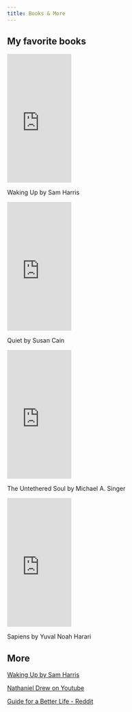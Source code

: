 ```yaml
---
title: Books & More
---
```


## My favorite books

<div class="books">

<div class="frame">
    <iframe type="text/html" width="150" height="300" frameborder="0" allowfullscreen style="max-width:100%" src="https://read.amazon.in/kp/card?asin=B00LWM6CAM&preview=inline&linkCode=kpe&ref_=cm_sw_r_kb_dp_eJV7FbZ6VGB4C" ></iframe><p>Waking Up by Sam Harris</p>
</div>

<div class="frame">
    <iframe type="text/html" width="150" height="300" frameborder="0" allowfullscreen style="max-width:100%" src="https://read.amazon.in/kp/card?asin=B0074YVW1G&preview=inline&linkCode=kpe&ref_=cm_sw_r_kb_dp_2HV7Fb6NS083E" ></iframe><p>Quiet by Susan Cain</p>
</div>

<div class="frame">
    <iframe type="text/html" width="150" height="300" frameborder="0" allowfullscreen style="max-width:100%" src="https://read.amazon.in/kp/card?asin=B003TU29WA&preview=inline&linkCode=kpe&ref_=cm_sw_r_kb_dp_iXV7FbHY1W22Y" ></iframe><p>The Untethered Soul by Michael A. Singer</p>
</div>

<div class="frame">
    <iframe type="text/html" width="150" height="300" frameborder="0" allowfullscreen style="max-width:100%" src="https://read.amazon.in/kp/card?asin=B00K7ED54M&preview=inline&linkCode=kpe&ref_=cm_sw_r_kb_dp_U0V7FbPS6DZ07" ></iframe><p>Sapiens by Yuval Noah Harari</p>
</div>

</div>

## More

[Waking Up by Sam Harris](https://app.wakingup.com/)

[Nathaniel Drew on Youtube](https://www.youtube.com/channel/UCrdWRLq10OHuy7HmSckV3Vg)

[Guide for a Better Life - Reddit](https://www.reddit.com/r/productivity/comments/ftzxit/my_guide_for_a_better_life/)
